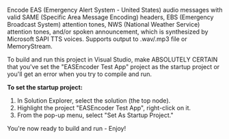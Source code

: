 Encode EAS (Emergency Alert System - United States) audio messages with valid SAME (Specific Area Message Encoding) headers, EBS (Emergency Broadcast System) attention tones, NWS (National Weather Service) attention tones, and/or spoken announcement, which is synthesized by Microsoft SAPI TTS voices.  Supports output to .wav/.mp3 file or MemoryStream.

To build and run this project in Visual Studio, make ABSOLUTELY CERTAIN that you've set the "EASEncoder Test App" project as the startup project or you'll get an error when you try to compile and run.

**To set the startup project:**

1. In Solution Explorer, select the solution (the top node).
2. Highlight the project "EASEncoder Test App", right-click on it.
3. From the pop-up menu, select "Set As Startup Project."
    
You're now ready to build and run - Enjoy!
